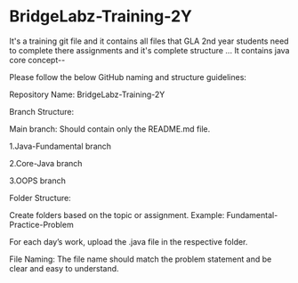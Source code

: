 # BridgeLabz-Training-2Y
It's a training git file and it contains all files that GLA 2nd year students need to complete there assignments and it's complete structure ...
It contains java core concept--

Please follow the below GitHub naming and structure guidelines:

Repository Name: BridgeLabz-Training-2Y

Branch Structure:

Main branch: Should contain only the README.md file.

1.Java-Fundamental branch

2.Core-Java branch

3.OOPS branch

Folder Structure:

Create folders based on the topic or assignment.
Example: Fundamental-Practice-Problem

For each day’s work, upload the .java file in the respective folder.

File Naming: The file name should match the problem statement and be clear and easy to understand.
